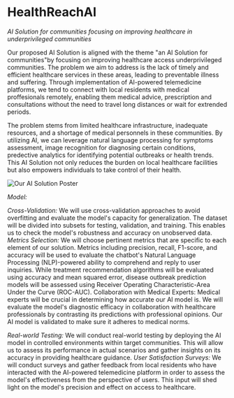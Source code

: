 # HealthReachAI
*AI Solution for communities focusing on improving healthcare in underprivileged communities*

Our proposed AI Solution is aligned with the theme "an AI Solution for communities"by focusing on improving healthcare access underprivileged communities. The problem we aim to address is the lack of timely and efficient healthcare services in these areas, leading to preventable illness and suffering. Through implementation of AI-powered telemedicine platforms, we tend to connect with local residents with medical proffesionals remotely, enabling them medical advice, prescription and consultations without the need to travel long distances or wait for extrended periods.


The problem stems from limited healthcare infrastructure, inadequate resources, and a shortage of medical personnels in these communities. By utilizing AI, we can leverage natural language processing for symptoms assessment, image recognition for diagnosing certain conditions, predective analytics for identifying potential outbreaks or health trends. This AI Solution not only reduces the burden on local healthcare facilities but also empowers individuals to take control of their health.

![Our AI Solution Poster](https://github.com/Future-Intellect/HealthReachAI/assets/142222985/46fa9aaa-3b7a-4c2e-a114-e88e24462063)

*Model:*

*Cross-Validation:* We will use cross-validation approaches to avoid overfitting and evaluate the model's capacity for generalization. The dataset will be divided into subsets for testing, validation, and training. This enables us to check the model's robustness and accuracy on unobserved data.
*Metrics Selection:* 
We will choose pertinent metrics that are specific to each element of our solution. Metrics including precision, recall, F1-score, and accuracy will be used to evaluate the chatbot's Natural Language Processing (NLP)-powered ability to comprehend and reply to user inquiries. While treatment recommendation algorithms will be evaluated using accuracy and mean squared error, disease outbreak prediction models will be assessed using Receiver Operating Characteristic-Area Under the Curve (ROC-AUC).
Collaboration with Medical Experts: 
Medical experts will be crucial in determining how accurate our AI model is. We will evaluate the model's diagnostic efficacy in collaboration with healthcare professionals by contrasting its predictions with professional opinions. Our AI model is validated to make sure it adheres to medical norms.

*Real-world Testing:*
We will conduct real-world testing by deploying the AI model in controlled environments within target communities. This will allow us to assess its performance in actual scenarios and gather insights on its accuracy in providing healthcare guidance.
*User Satisfaction Surveys:*
 We will conduct surveys and gather feedback from local residents who have interacted with the AI-powered telemedicine platform in order to assess the model's effectiveness from the perspective of users. This input will shed light on the model's precision and effect on access to healthcare.

